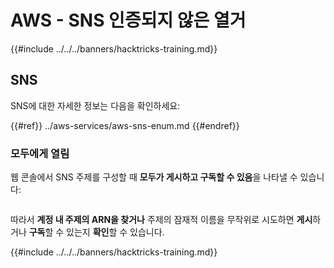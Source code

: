 # AWS - SNS 인증되지 않은 열거

{{#include ../../../banners/hacktricks-training.md}}

## SNS

SNS에 대한 자세한 정보는 다음을 확인하세요:

{{#ref}}
../aws-services/aws-sns-enum.md
{{#endref}}

### 모두에게 열림

웹 콘솔에서 SNS 주제를 구성할 때 **모두가 게시하고 구독할 수 있음**을 나타낼 수 있습니다:

<figure><img src="../../../images/image (212).png" alt=""><figcaption></figcaption></figure>

따라서 **계정 내 주제의 ARN을 찾거나** 주제의 잠재적 이름을 무작위로 시도하면 **게시**하거나 **구독**할 수 있는지 **확인**할 수 있습니다.

{{#include ../../../banners/hacktricks-training.md}}
